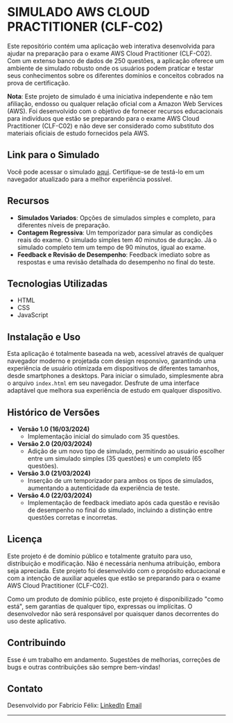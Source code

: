 # SIMULADO AWS CLOUD PRACTITIONER (CLF-C02)

Este repositório contém uma aplicação web interativa desenvolvida para ajudar na preparação para o exame AWS Cloud Practitioner (CLF-C02). Com um extenso banco de dados de 250 questões, a aplicação oferece um ambiente de simulado robusto onde os usuários podem praticar e testar seus conhecimentos sobre os diferentes domínios e conceitos cobrados na prova de certificação. 

**Nota**: Este projeto de simulado é uma iniciativa independente e não tem afiliação, endosso ou qualquer relação oficial com a Amazon Web Services (AWS). Foi desenvolvido com o objetivo de fornecer recursos educacionais para indivíduos que estão se preparando para o exame AWS Cloud Practitioner (CLF-C02) e não deve ser considerado como substituto dos materiais oficiais de estudo fornecidos pela AWS.

## Link para o Simulado

Você pode acessar o simulado [aqui](https://simuladoclf.s3.amazonaws.com/index.html). Certifique-se de testá-lo em um navegador atualizado para a melhor experiência possível.

## Recursos

- **Simulados Variados**: Opções de simulados simples e completo, para diferentes níveis de preparação. 
- **Contagem Regressiva**: Um temporizador para simular as condições reais do exame. O simulado simples tem 40 minutos de duração. Já o simulado completo tem um tempo de 90 minutos, igual ao exame.
- **Feedback e Revisão de Desempenho**: Feedback imediato sobre as respostas e uma revisão detalhada do desempenho no final do teste.

## Tecnologias Utilizadas

- HTML
- CSS
- JavaScript

## Instalação e Uso

Esta aplicação é totalmente baseada na web, acessível através de qualquer navegador moderno e projetada com design responsivo, garantindo uma experiência de usuário otimizada em dispositivos de diferentes tamanhos, desde smartphones a desktops. Para iniciar o simulado, simplesmente abra o arquivo `index.html` em seu navegador. Desfrute de uma interface adaptável que melhora sua experiência de estudo em qualquer dispositivo.

## Histórico de Versões

- **Versão 1.0 (16/03/2024)**
  - Implementação inicial do simulado com 35 questões.
- **Versão 2.0 (20/03/2024)**
  - Adição de um novo tipo de simulado, permitindo ao usuário escolher entre um simulado simples (35 questões) e um completo (65 questões).
- **Versão 3.0 (21/03/2024)** 
  - Inserção de um temporizador para ambos os tipos de simulados, aumentando a autenticidade da experiência de teste.
- **Versão 4.0 (22/03/2024)** 
  - Implementação de feedback imediato após cada questão e revisão de desempenho no final do simulado, incluindo a distinção entre questões corretas e incorretas.

## Licença

Este projeto é de domínio público e totalmente gratuito para uso, distribuição e modificação. Não é necessária nenhuma atribuição, embora seja apreciada. Este projeto foi desenvolvido com o propósito educacional e com a intenção de auxiliar aqueles que estão se preparando para o exame AWS Cloud Practitioner (CLF-C02).

Como um produto de domínio público, este projeto é disponibilizado "como está", sem garantias de qualquer tipo, expressas ou implícitas. O desenvolvedor não será responsável por quaisquer danos decorrentes do uso deste aplicativo.

## Contribuindo

Esse é um trabalho em andamento. Sugestões de melhorias, correções de bugs e outras contribuições são sempre bem-vindas! 

## Contato

Desenvolvido por Fabrício Félix: 
[LinkedIn](https://www.linkedin.com/in/fabriciocosta85/)
[Email](mailto:fabricio85@gmail.com)

---

